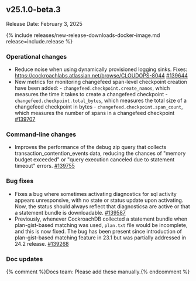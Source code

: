 ## v25.1.0-beta.3

Release Date: February 3, 2025

{% include releases/new-release-downloads-docker-image.md release=include.release %}

<h3 id="v25-1-0-beta-3-operational-changes">Operational changes</h3>

- Reduce noise when using dynamically provisioned logging sinks.  Fixes: https://cockroachlabs.atlassian.net/browse/CLOUDOPS-8044 [#139644][#139644]
- New metrics for monitoring changefeed span-level checkpoint creation have been added: - `changefeed.checkpoint.create_nanos`, which measures the time it takes to create a changefeed checkpoint - `changefeed.checkpoint.total_bytes`, which measures the total size of a changefeed checkpoint in bytes - `changefeed.checkpoint.span_count`, which measures the number of spans in a changefeed checkpoint [#139707][#139707]

<h3 id="v25-1-0-beta-3-command-line-changes">Command-line changes</h3>

- Improves the performance of the debug zip query that collects transaction_contention_events data, reducing the chances of "memory budget exceeded" or "query execution canceled due to statement timeout" errors. [#139755][#139755]

<h3 id="v25-1-0-beta-3-bug-fixes">Bug fixes</h3>

- Fixes a bug where sometimes activating diagnostics for sql activity appears unresponsive, with no state or status update upon activating. Now, the status should always reflect that diagnosticsa are active or that a statement bundle is downloadable. [#139587][#139587]
- Previously, whenever CockroachDB collected a statement bundle when plan-gist-based matching was used, `plan.txt` file would be incomplete, and this is now fixed. The bug has been present since introduction of plan-gist-based matching feature in 23.1 but was partially addressed in 24.2 release. [#139268][#139268]

<h3 id="v25-1-0-beta-3-doc-updates">Doc updates</h3>

{% comment %}Docs team: Please add these manually.{% endcomment %}



[#139268]: https://github.com/cockroachdb/cockroach/pull/139268
[#139587]: https://github.com/cockroachdb/cockroach/pull/139587
[#139644]: https://github.com/cockroachdb/cockroach/pull/139644
[#139707]: https://github.com/cockroachdb/cockroach/pull/139707
[#139755]: https://github.com/cockroachdb/cockroach/pull/139755
